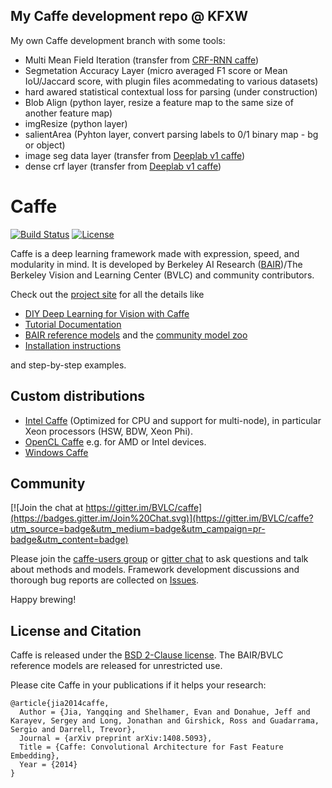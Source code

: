 ## My Caffe development repo @ KFXW

My own Caffe development branch with some tools:

- Multi Mean Field Iteration (transfer from [CRF-RNN caffe](https://github.com/torrvision/crfasrnn))
- Segmetation Accuracy Layer (micro averaged F1 score or Mean IoU/Jaccard score, with plugin files acommedating to various datasets)
- hard awared statistical contextual loss for parsing (under construction)
- Blob Align (python layer, resize a feature map to the same size of another feature map)
- imgResize (python layer)
- salientArea (Pyhton layer, convert parsing labels to 0/1 binary map - bg or object)
- image seg data layer (transfer from [Deeplab v1 caffe](https://github.com/TheLegendAli/DeepLab-Context))
- dense crf layer (transfer from [Deeplab v1 caffe](https://github.com/TheLegendAli/DeepLab-Context))

# Caffe

[![Build Status](https://travis-ci.org/BVLC/caffe.svg?branch=master)](https://travis-ci.org/BVLC/caffe)
[![License](https://img.shields.io/badge/license-BSD-blue.svg)](LICENSE)

Caffe is a deep learning framework made with expression, speed, and modularity in mind.
It is developed by Berkeley AI Research ([BAIR](http://bair.berkeley.edu))/The Berkeley Vision and Learning Center (BVLC) and community contributors.

Check out the [project site](http://caffe.berkeleyvision.org) for all the details like

- [DIY Deep Learning for Vision with Caffe](https://docs.google.com/presentation/d/1UeKXVgRvvxg9OUdh_UiC5G71UMscNPlvArsWER41PsU/edit#slide=id.p)
- [Tutorial Documentation](http://caffe.berkeleyvision.org/tutorial/)
- [BAIR reference models](http://caffe.berkeleyvision.org/model_zoo.html) and the [community model zoo](https://github.com/BVLC/caffe/wiki/Model-Zoo)
- [Installation instructions](http://caffe.berkeleyvision.org/installation.html)

and step-by-step examples.

## Custom distributions

 - [Intel Caffe](https://github.com/BVLC/caffe/tree/intel) (Optimized for CPU and support for multi-node), in particular Xeon processors (HSW, BDW, Xeon Phi).
- [OpenCL Caffe](https://github.com/BVLC/caffe/tree/opencl) e.g. for AMD or Intel devices.
- [Windows Caffe](https://github.com/BVLC/caffe/tree/windows)

## Community

[![Join the chat at https://gitter.im/BVLC/caffe](https://badges.gitter.im/Join%20Chat.svg)](https://gitter.im/BVLC/caffe?utm_source=badge&utm_medium=badge&utm_campaign=pr-badge&utm_content=badge)

Please join the [caffe-users group](https://groups.google.com/forum/#!forum/caffe-users) or [gitter chat](https://gitter.im/BVLC/caffe) to ask questions and talk about methods and models.
Framework development discussions and thorough bug reports are collected on [Issues](https://github.com/BVLC/caffe/issues).

Happy brewing!

## License and Citation

Caffe is released under the [BSD 2-Clause license](https://github.com/BVLC/caffe/blob/master/LICENSE).
The BAIR/BVLC reference models are released for unrestricted use.

Please cite Caffe in your publications if it helps your research:

    @article{jia2014caffe,
      Author = {Jia, Yangqing and Shelhamer, Evan and Donahue, Jeff and Karayev, Sergey and Long, Jonathan and Girshick, Ross and Guadarrama, Sergio and Darrell, Trevor},
      Journal = {arXiv preprint arXiv:1408.5093},
      Title = {Caffe: Convolutional Architecture for Fast Feature Embedding},
      Year = {2014}
    }
